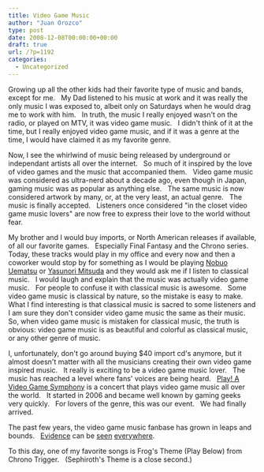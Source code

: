 ```yaml
---
title: Video Game Music
author: "Juan Orozco"
type: post
date: 2008-12-08T00:00:00+00:00
draft: true
url: /?p=1192
categories:
  - Uncategorized
---
```


Growing up all the other kids had their favorite type of music and bands, except for me.   My Dad listened to his music at work and it was really the only music I was exposed to, albeit only on Saturdays when he would drag me to work with him.   In truth, the music I really enjoyed wasn't on the radio, or played on MTV, it was video game music.   I didn't think of it at the time, but I really enjoyed video game music, and if it was a genre at the time, I would have claimed it as my favorite genre.

Now, I see the whirlwind of music being released by underground or independant artists all over the internet.   So much of it inspired by the love of video games and the music that accompanied them.   Video game music was considered as ultra-nerd about a decade ago, even though in Japan, gaming music was as popular as anything else.   The same music is now considered artwork by many, or, at the very least, an actual genre.   The music is finally accepted.   Listeners once considered "in the closet video game music lovers" are now free to express their love to the world without fear.

My brother and I would buy imports, or North American releases if available, of all our favorite games.   Especially Final Fantasy and the Chrono series.   Today, these tracks would play in my office and every now and then a coworker would stop by for something as I would be playing <a href="http://www.nobuouematsu.com/" target="_blank" rel="noopener noreferrer">Nobuo Uematsu</a> or <a href="http://en.wikipedia.org/wiki/Yasunori_Mitsuda" target="_blank" rel="noopener noreferrer">Yasunori Mitsuda</a> and they would ask me if I listen to classical music.   I would laugh and explain that the music was actually video game music.   For people to confuse it with classical music is awesome.   Some video game music is classical by nature, so the mistake is easy to make.   What I find interesting is that classical music is sacred to some listeners and I am sure they don't consider video game music the same as their music.   So, when video game music is mistaken for classical music, the truth is obvious: video game music is as beautiful and colorful as classical music, or any other genre of music.

I, unfortunately, don't go around buying $40 import cd's anymore, but it almost doesn't matter with all the musicians creating their own video game inspired music.   It really is exciting to be a video game music lover.   The music has reached a level where fans' voices are being heard.   <a href="http://www.play-symphony.com/" target="_blank" rel="noopener noreferrer">Play! A Video Game Symphony</a> is a concert that plays video game music all over the world.   It started in 2006 and became well known by gaming geeks very quickly.   For lovers of the genre, this was our event.   We had finally arrived.

The past few years, the video game music fanbase has grown in leaps and bounds.   <a href="http://guamaso.com/2008/05/09/college-band-video" target="_self" rel="noopener noreferrer">Evidence</a> can be <a href="http://www.youtube.com/watch?v=V_qUpObkCgQ" target="_blank" rel="noopener noreferrer">seen</a> <a href="http://www.youtube.com/watch?v=IHn-L6odDP4" target="_blank" rel="noopener noreferrer">everywhere</a>.

To this day, one of my favorite songs is Frog's Theme (Play Below) from Chrono Trigger.   (Sephiroth's Theme is a close second.)
